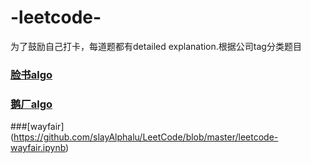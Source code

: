 # -leetcode-
为了鼓励自己打卡，每道题都有detailed explanation.根据公司tag分类题目


### [脸书algo](https://github.com/slayAlphalu/LeetCode/tree/master/LeetCode%20algo%20Facebook)

### [鹅厂algo](https://github.com/slayAlphalu/LeetCode/tree/master/鹅厂)

###[wayfair] (https://github.com/slayAlphalu/LeetCode/blob/master/leetcode-wayfair.ipynb)

